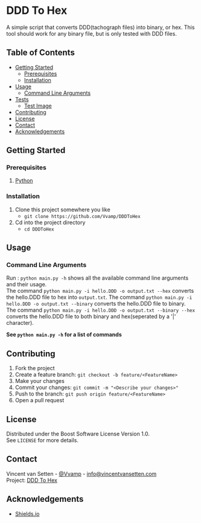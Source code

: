 <!-- Project Badges-->
<!-- ![Contributors Badge](https://img.shields.io/github/contributors/Vvamp/ImageLoader.svg?)
![Forks Badge](https://img.shields.io/github/forks/Vvamp/ImageLoader.svg?)
![Stars Badge](https://img.shields.io/github/stars/Vvamp/ImageLoader.svg?)
![Issues Badge](https://img.shields.io/github/issues/Vvamp/ImageLoader.svg?)
![License Badge](https://img.shields.io/github/license/Vvamp/ImageLoader.svg?) -->

# DDD To Hex
A simple script that converts DDD(tachograph files) into binary, or hex. 
This tool should work for any binary file, but is only tested with DDD files.

## Table of Contents
- [Getting Started](#Getting-Started)
    - [Prerequisites](#Prerequisites)
    - [Installation]("#Installation)
- [Usage](#Usage)
    - [Command Line Arguments](#Command-Line-Arguments)
- [Tests](#Tests)
    - [Test Image](#Test-Image)
- [Contributing](#Contributing)
- [License](#License)
- [Contact](#Contact)
- [Acknowledgements](#Acknowledgements)

## Getting Started
### Prerequisites
1. [Python](https://www.python.org/)

### Installation
1. Clone this project somewhere you like
    - `git clone https://github.com/Vvamp/DDDToHex`
2. Cd into the project directory
    - `cd DDDToHex`

## Usage
### Command Line Arguments
Run : `python main.py -h` shows all the available command line arguments and their usage.  
The command `python main.py -i hello.DDD -o output.txt --hex` converts the hello.DDD file to hex into `output.txt`. 
The command `python main.py -i hello.DDD -o output.txt --binary` converts the hello.DDD file to binary. 
The command `python main.py -i hello.DDD -o output.txt --binary --hex` converts the hello.DDD file to both binary and hex(seperated by a '|' character). 

**See `python main.py -h` for a list of commands**

## Contributing
1. Fork the project
2. Create a feature branch: `git checkout -b feature/<FeatureName>`
3. Make your changes
4. Commit your changes: `git commit -m "<Describe your changes>"`
5. Push to the branch: `git push origin feature/<FeatureName>`
6. Open a pull request

## License
Distributed under the Boost Software License Version 1.0.  
See `LICENSE` for more details.

## Contact
Vincent van Setten - [@Vvamp](https://github.com/Vvamp) - [info@vincentvansetten.com](mailto:info@vincentvansetten.com)  
Project: [DDD To Hex](https://github.com/Vvamp/DDDToHex)

## Acknowledgements
- [Shields.io](https://shields.io/)

